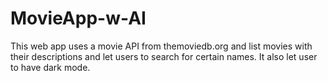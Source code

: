 # MovieApp-w-AI
This web app uses a movie API from themoviedb.org and list movies with their descriptions and let users to search for certain names. It also let user to have dark mode.

